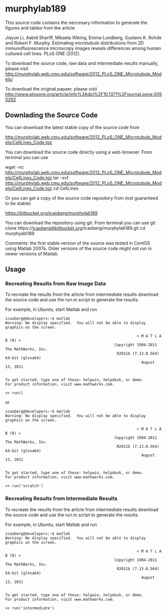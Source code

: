 murphylab189
============

This source code contains the neccesary information to generate the figures and tables from the article

Jieyue Li, Aabid Shariff, Mikaela Wiking, Emma Lundberg, Gustavo K. Rohde and Robert F. Murphy. Estimating microtubule distributions from 2D immunofluorescence microscopy images reveals differences among human cultured cell lines. PLoS ONE (2012).

To download the source code, raw data and intermediate results manually, please visit
http://murphylab.web.cmu.edu/software/2012_PLoS_ONE_Microtubule_Models/

To download the original papaer, please visit
http://www.plosone.org/article/info%3Adoi%2F10.1371%2Fjournal.pone.0050292

## Downlading the Source Code


You can download the latest stable copy of the source code from

http://murphylab.web.cmu.edu/software/2012_PLoS_ONE_Microtubule_Models/CellLines_Code.tgz

You can download the source code directly using a web-browser. From terminal you can use 

wget -nc http://murphylab.web.cmu.edu/software/2012_PLoS_ONE_Microtubule_Models/CellLines_Code.tgz
tar -xvf http://murphylab.web.cmu.edu/software/2012_PLoS_ONE_Microtubule_Models/CellLines_Code.tgz
cd CellLines


Or you can get a copy of the source code repository from (not guaranteed to be stable)

https://bitbucket.org/icaoberg/murphylab189

You can download the repository using git. From terminal you can use
git clone https://icaoberg@bitbucket.org/icaoberg/murphylab189.git
cd murphyabl189

Comments: the first stable version of the source was tested in CentOS using Matlab 2007a. Older versions of the source code might not run in newer versions of Matlab.

## Usage 

### Recreating Results from Raw Image Data


To recreate the results from the article from intermediate results download the source code and use the run.m script to generate the results.

For example, in Ubuntu, start Matlab and run

```
icaoberg@developers:~$ matlab
Warning: No display specified.  You will not be able to display graphics on the screen.

                                                           < M A T L A B (R) >
                                                 Copyright 1984-2011 The MathWorks, Inc.
                                                  R2011b (7.13.0.564) 64-bit (glnxa64)
                                                             August 13, 2011

 
To get started, type one of these: helpwin, helpdesk, or demo.
For product information, visit www.mathworks.com.
 
>> run()
```

or

```
icaoberg@developers:~$ matlab
Warning: No display specified.  You will not be able to display graphics on the screen.

                                                           < M A T L A B (R) >
                                                 Copyright 1984-2011 The MathWorks, Inc.
                                                  R2011b (7.13.0.564) 64-bit (glnxa64)
                                                             August 13, 2011

 
To get started, type one of these: helpwin, helpdesk, or demo.
For product information, visit www.mathworks.com.
 
>> run('scratch')
```

### Recreating Results from Intermediate Results

To recreate the results from the article from intermediate results download the source code and use the run.m script to generate the results.

For example, in Ubuntu, start Matlab and run

```
icaoberg@developers:~$ matlab
Warning: No display specified.  You will not be able to display graphics on the screen.

                                                           < M A T L A B (R) >
                                                 Copyright 1984-2011 The MathWorks, Inc.
                                                  R2011b (7.13.0.564) 64-bit (glnxa64)
                                                             August 13, 2011

 
To get started, type one of these: helpwin, helpdesk, or demo.
For product information, visit www.mathworks.com.
 
>> run('intermediate')
```


